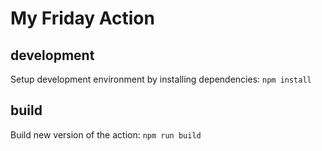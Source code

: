 # My Friday Action

## development

Setup development environment by installing dependencies: `npm install` 

## build

Build new version of the action: `npm run build`

